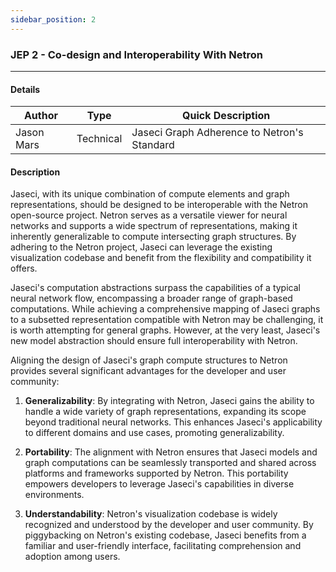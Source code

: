 ```yaml
---
sidebar_position: 2
---
```


### JEP 2 - Co-design and Interoperability With Netron
---
#### Details
| Author      | Type | Quick Description | 
| ----------- | ------ | ------ |
| Jason Mars | Technical | Jaseci Graph Adherence to Netron's Standard |

#### Description

Jaseci, with its unique combination of compute elements and graph representations, should be designed to be interoperable with the Netron open-source project. Netron serves as a versatile viewer for neural networks and supports a wide spectrum of representations, making it inherently generalizable to compute intersecting graph structures. By adhering to the Netron project, Jaseci can leverage the existing visualization codebase and benefit from the flexibility and compatibility it offers.

Jaseci's computation abstractions surpass the capabilities of a typical neural network flow, encompassing a broader range of graph-based computations. While achieving a comprehensive mapping of Jaseci graphs to a subsetted representation compatible with Netron may be challenging, it is worth attempting for general graphs. However, at the very least, Jaseci's new model abstraction should ensure full interoperability with Netron.

Aligning the design of Jaseci's graph compute structures to Netron provides several significant advantages for the developer and user community:

1. **Generalizability**: By integrating with Netron, Jaseci gains the ability to handle a wide variety of graph representations, expanding its scope beyond traditional neural networks. This enhances Jaseci's applicability to different domains and use cases, promoting generalizability.

2. **Portability**: The alignment with Netron ensures that Jaseci models and graph computations can be seamlessly transported and shared across platforms and frameworks supported by Netron. This portability empowers developers to leverage Jaseci's capabilities in diverse environments.

3. **Understandability**: Netron's visualization codebase is widely recognized and understood by the developer and user community. By piggybacking on Netron's existing codebase, Jaseci benefits from a familiar and user-friendly interface, facilitating comprehension and adoption among users.